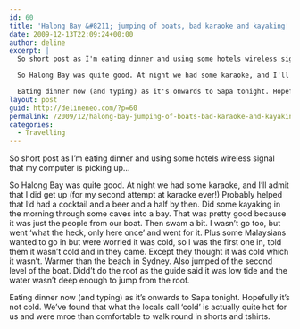 ```yaml
---
id: 60
title: 'Halong Bay &#8211; jumping of boats, bad karaoke and kayaking'
date: 2009-12-13T22:09:24+00:00
author: deline
excerpt: |
  So short post as I'm eating dinner and using some hotels wireless signal that my computer is picking up...

  So Halong Bay was quite good. At night we had some karaoke, and I'll admit that I did get up (for my second attempt at karaoke ever!) Probably helped that I'd had a cocktail and a beer and a half by then. Did some kayaking in the morning through some caves into a bay. That was pretty good because it was just the people from our boat. Then swam a bit. I wasn't go too, but went 'what the heck, only here once' and went for it. Plus some Malaysians wanted to go in but were worried it was cold, so I was the first one in, told them it wasn't cold and in they came. Except they thought it was cold which it wasn't. Warmer than the beach in Sydney. Also jumped of the second level of the boat. Didd't do the roof as the guide said it was low tide and the water wasn't deep enough to jump from the roof.

  Eating dinner now (and typing) as it's onwards to Sapa tonight. Hopefully it's not cold. We've found that what the locals call 'cold' is actually quite hot for us and were mroe than comfortable to walk round in shorts and tshirts.
layout: post
guid: http://delineneo.com/?p=60
permalink: /2009/12/halong-bay-jumping-of-boats-bad-karaoke-and-kayaking/
categories:
  - Travelling
---
```

So short post as I&#8217;m eating dinner and using some hotels wireless signal that my computer is picking up&#8230;

So Halong Bay was quite good. At night we had some karaoke, and I&#8217;ll admit that I did get up (for my second attempt at karaoke ever!) Probably helped that I&#8217;d had a cocktail and a beer and a half by then. Did some kayaking in the morning through some caves into a bay. That was pretty good because it was just the people from our boat. Then swam a bit. I wasn&#8217;t go too, but went &#8216;what the heck, only here once&#8217; and went for it. Plus some Malaysians wanted to go in but were worried it was cold, so I was the first one in, told them it wasn&#8217;t cold and in they came. Except they thought it was cold which it wasn&#8217;t. Warmer than the beach in Sydney. Also jumped of the second level of the boat. Didd&#8217;t do the roof as the guide said it was low tide and the water wasn&#8217;t deep enough to jump from the roof.

Eating dinner now (and typing) as it&#8217;s onwards to Sapa tonight. Hopefully it&#8217;s not cold. We&#8217;ve found that what the locals call &#8216;cold&#8217; is actually quite hot for us and were mroe than comfortable to walk round in shorts and tshirts.
